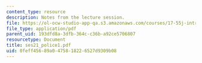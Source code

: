 ```yaml
---
content_type: resource
description: Notes from the lecture session.
file: https://ol-ocw-studio-app-qa.s3.amazonaws.com/courses/17-55j-introduction-to-latin-american-studies-fall-2006/0feff45689a0475818226527d9309b08_ses21_police1.pdf
file_type: application/pdf
parent_uid: 193dfd8a-3dfb-364c-c36b-a92ce5706807
resourcetype: Document
title: ses21_police1.pdf
uid: 0feff456-89a0-4758-1822-6527d9309b08
---
```


